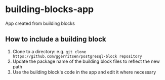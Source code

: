 # building-blocks-app
App created from building blocks

## How to include a building block
1. Clone to a directory:
e.g. `git clone https://github.com/ggerritsen/postgresql-block repository`
2. Update the package name of the building block files to reflect the new path
3. Use the building block's code in the app and edit it where necessary